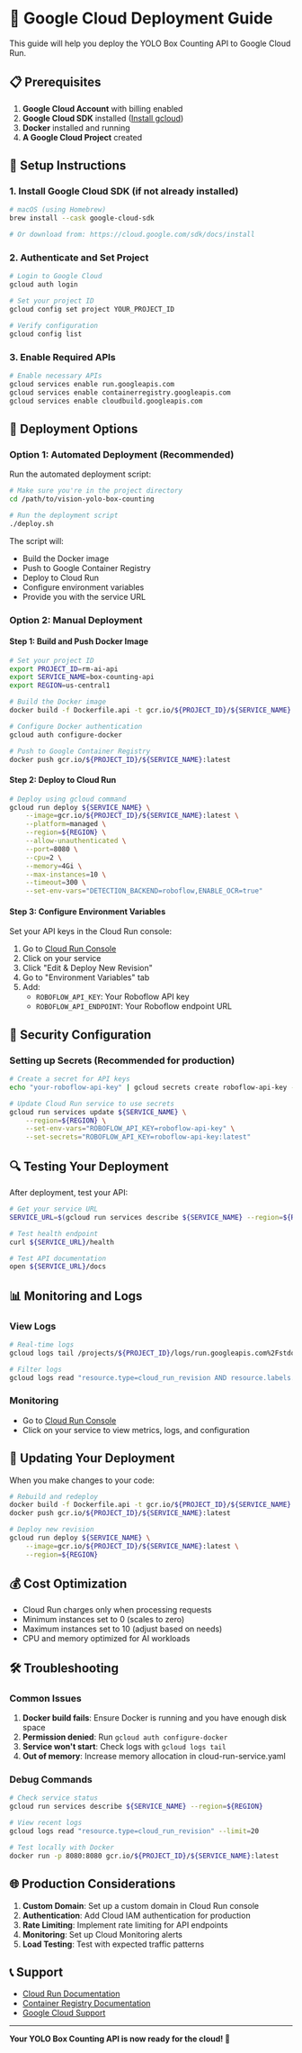# 🚀 Google Cloud Deployment Guide

This guide will help you deploy the YOLO Box Counting API to Google Cloud Run.

## 📋 Prerequisites

1. **Google Cloud Account** with billing enabled
2. **Google Cloud SDK** installed ([Install gcloud](https://cloud.google.com/sdk/docs/install))
3. **Docker** installed and running
4. **A Google Cloud Project** created

## 🔧 Setup Instructions

### 1. Install Google Cloud SDK (if not already installed)

```bash
# macOS (using Homebrew)
brew install --cask google-cloud-sdk

# Or download from: https://cloud.google.com/sdk/docs/install
```

### 2. Authenticate and Set Project

```bash
# Login to Google Cloud
gcloud auth login

# Set your project ID
gcloud config set project YOUR_PROJECT_ID

# Verify configuration
gcloud config list
```

### 3. Enable Required APIs

```bash
# Enable necessary APIs
gcloud services enable run.googleapis.com
gcloud services enable containerregistry.googleapis.com  
gcloud services enable cloudbuild.googleapis.com
```

## 🚀 Deployment Options

### Option 1: Automated Deployment (Recommended)

Run the automated deployment script:

```bash
# Make sure you're in the project directory
cd /path/to/vision-yolo-box-counting

# Run the deployment script
./deploy.sh
```

The script will:
- Build the Docker image
- Push to Google Container Registry
- Deploy to Cloud Run
- Configure environment variables
- Provide you with the service URL

### Option 2: Manual Deployment

#### Step 1: Build and Push Docker Image

```bash
# Set your project ID
export PROJECT_ID=rm-ai-api
export SERVICE_NAME=box-counting-api
export REGION=us-central1

# Build the Docker image
docker build -f Dockerfile.api -t gcr.io/${PROJECT_ID}/${SERVICE_NAME}:latest .

# Configure Docker authentication
gcloud auth configure-docker

# Push to Google Container Registry
docker push gcr.io/${PROJECT_ID}/${SERVICE_NAME}:latest
```

#### Step 2: Deploy to Cloud Run

```bash
# Deploy using gcloud command
gcloud run deploy ${SERVICE_NAME} \
    --image=gcr.io/${PROJECT_ID}/${SERVICE_NAME}:latest \
    --platform=managed \
    --region=${REGION} \
    --allow-unauthenticated \
    --port=8080 \
    --cpu=2 \
    --memory=4Gi \
    --max-instances=10 \
    --timeout=300 \
    --set-env-vars="DETECTION_BACKEND=roboflow,ENABLE_OCR=true"
```

#### Step 3: Configure Environment Variables

Set your API keys in the Cloud Run console:

1. Go to [Cloud Run Console](https://console.cloud.google.com/run)
2. Click on your service
3. Click "Edit & Deploy New Revision"
4. Go to "Environment Variables" tab
5. Add:
   - `ROBOFLOW_API_KEY`: Your Roboflow API key
   - `ROBOFLOW_API_ENDPOINT`: Your Roboflow endpoint URL

## 🔐 Security Configuration

### Setting up Secrets (Recommended for production)

```bash
# Create a secret for API keys
echo "your-roboflow-api-key" | gcloud secrets create roboflow-api-key --data-file=-

# Update Cloud Run service to use secrets
gcloud run services update ${SERVICE_NAME} \
    --region=${REGION} \
    --set-env-vars="ROBOFLOW_API_KEY=roboflow-api-key" \
    --set-secrets="ROBOFLOW_API_KEY=roboflow-api-key:latest"
```

## 🔍 Testing Your Deployment

After deployment, test your API:

```bash
# Get your service URL
SERVICE_URL=$(gcloud run services describe ${SERVICE_NAME} --region=${REGION} --format='value(status.url)')

# Test health endpoint
curl ${SERVICE_URL}/health

# Test API documentation
open ${SERVICE_URL}/docs
```

## 📊 Monitoring and Logs

### View Logs
```bash
# Real-time logs
gcloud logs tail /projects/${PROJECT_ID}/logs/run.googleapis.com%2Fstdout

# Filter logs
gcloud logs read "resource.type=cloud_run_revision AND resource.labels.service_name=${SERVICE_NAME}" --limit=50
```

### Monitoring
- Go to [Cloud Run Console](https://console.cloud.google.com/run)
- Click on your service to view metrics, logs, and configuration

## 🔄 Updating Your Deployment

When you make changes to your code:

```bash
# Rebuild and redeploy
docker build -f Dockerfile.api -t gcr.io/${PROJECT_ID}/${SERVICE_NAME}:latest .
docker push gcr.io/${PROJECT_ID}/${SERVICE_NAME}:latest

# Deploy new revision
gcloud run deploy ${SERVICE_NAME} \
    --image=gcr.io/${PROJECT_ID}/${SERVICE_NAME}:latest \
    --region=${REGION}
```

## 💰 Cost Optimization

- Cloud Run charges only when processing requests
- Minimum instances set to 0 (scales to zero)
- Maximum instances set to 10 (adjust based on needs)
- CPU and memory optimized for AI workloads

## 🛠️ Troubleshooting

### Common Issues

1. **Docker build fails**: Ensure Docker is running and you have enough disk space
2. **Permission denied**: Run `gcloud auth configure-docker`
3. **Service won't start**: Check logs with `gcloud logs tail`
4. **Out of memory**: Increase memory allocation in cloud-run-service.yaml

### Debug Commands

```bash
# Check service status
gcloud run services describe ${SERVICE_NAME} --region=${REGION}

# View recent logs
gcloud logs read "resource.type=cloud_run_revision" --limit=20

# Test locally with Docker
docker run -p 8080:8080 gcr.io/${PROJECT_ID}/${SERVICE_NAME}:latest
```

## 🌐 Production Considerations

1. **Custom Domain**: Set up a custom domain in Cloud Run console
2. **Authentication**: Add Cloud IAM authentication for production
3. **Rate Limiting**: Implement rate limiting for API endpoints
4. **Monitoring**: Set up Cloud Monitoring alerts
5. **Load Testing**: Test with expected traffic patterns

## 📞 Support

- [Cloud Run Documentation](https://cloud.google.com/run/docs)
- [Container Registry Documentation](https://cloud.google.com/container-registry/docs)
- [Google Cloud Support](https://cloud.google.com/support)

---

**Your YOLO Box Counting API is now ready for the cloud! 🎉**